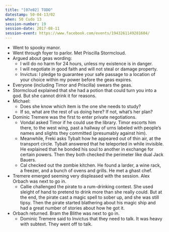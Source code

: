 ```yaml
---
title: "[07e02] TODO"
datestamp: 50-04-13/02
when: 50 Cudo 13
session-number: 19
session-date: 2017-08-11
session-event: https://www.facebook.com/events/1943261149281604/
---
```


* Went to spooky manor.
* Went through foyer to parlor. Met Priscilla Stormcloud.
* Argued about geas wording:
  * I will do no harm for 24 hours, unless my existence is in danger.
  * I will negotiate in good faith and will not steal or damage property.
  * Invictus: I pledge to guarantee your safe passage to a location of your choice within my power before the geas expires.
* Everyone (including Timor and Priscilla) swears the geas.
* Stormcloud explained that she had a potion that could turn you into a god. But she cannot drink it for reasons.
* Michael:
  * Does she know which item is the one she needs to study?
  * If so, what are the rest of us doing here? If not, what’s her plan?
* Dominic Tremere was the first to enter private negotiations.
  * Vondal asked Timor if he could use the library. Timor escorts him there, to the west wing, past a hallway of urns labeled with people’s names and slights they committed (presumably against him).
  * Meanwhile, Freki asks Tybalt how he appeared out of thin air, at the transport circle. Tybalt answered that he teleported in while invisible. He explained that he bonded his soul to another in exchange for certain powers. Then they both checked the perimeter like dual Jack Bauers.
  * Cal checked out the zombie kitchen. He found a larder, a wine rack, a freezer, and a bunch of ovens and grills. He met a ghast chef.
* Tremere emerged seeming very displeased with the session. Alex Orbach was next to go in.
  * Callie challenged the pirate to a rum-drinking contest. She used sleight of hand to pretend to drink more than she really could. But at the end, the pirate cast a magic spell to sober up, and she was still tipsy. Then the pirate started blathering about his magic ship and had a great number of stories about how he got it.
* Orbach returned. Bram the Blithe was next to go in.
  * Dominic Tremere said to Invictus that they need to talk. It was heavy with subtext. They went off to talk.
